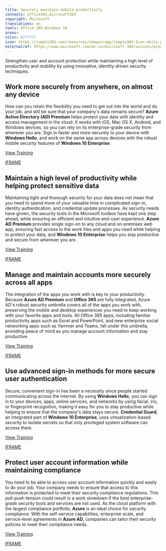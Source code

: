 ```yaml
---
title: Securely maintain mobile productivity
contexts: office365,microsoft365
copyright: Microsoft
translations: en
tools: Office 365,Windows 10
areas: 
color: #777777
icon: https://jumpto365.com/resources/images/app/jumpto365-Icon-white.png
externalref: https://www.microsoft.com/en-us/microsoft-365/success/productivitylibrary/securely-maintain-mobile-productivity
---
```

Strengthen user and account protection while maintaining a high level of productivity and mobility by using&#xA0;innovative, identity-driven security techniques.


## Work more securely from anywhere, on almost any device

How can you retain the flexibility you need to get out into the world and do your job, and still be sure that your company's data remains secure? **Azure Active Directory (AD) Premium** helps protect your data with identity and access management in the cloud. It works with iOS, Mac OS X, Android, and Windows devices, so you can rely on its enterprise-grade security from wherever you are. Sign in faster and more securely to your device with **Windows Hello**, and work on the same app across devices with the robust mobile security features of **Windows 10 Enterprise**.

[View Training](https://docs.microsoft.com/azure/active-directory/active-directory-device-registration-overview)

[IFRAME](https://www.microsoft.com/en-us/videoplayer/embed/RE1UKgF)

## Maintain a high level of productivity while helping protect sensitive data

Maintaining tight and thorough security for your data does not mean that you need to spend more of your valuable time in complicated sign-in, identity authentication, and credential update processes. As security needs have grown, the security tools in the Microsoft toolbox have kept one step ahead, while ensuring an efficient and intuitive end-user experience. **Azure AD Premium** provides single sign-on to any cloud and on-premises web app, ensuring fast access to the work files and apps you need while helping to protect your data, and **Windows 10 Enterprise** helps you stay productive and secure from wherever you are.

[View Training](https://docs.microsoft.com/windows/access-protection/access-control/access-control)

[IFRAME](https://www.microsoft.com/en-us/videoplayer/embed/RE1UMQm)

## Manage and maintain accounts more securely across all apps

The integration of the apps you work with is key to your productivity. Because **Azure AD Premium** and **Office 365** are fully integrated, Azure AD's robust security umbrella covers all of the apps you work with, preserving the mobile and desktop experiences you need to keep working with your favorite apps and tools. All Office 365 apps, including familiar productivity apps such as Excel and PowerPoint, and new enterprise social networking apps such as Yammer and Teams, fall under this umbrella, providing peace of mind as you manage account information and stay productive.

[View Training](https://support.office.com/article/Azure-integration-with-Office-365-a5efce5d-9c9c-4190-b61b-fd273c1d425f)

[IFRAME](https://www.microsoft.com/en-us/videoplayer/embed/RE1UPnX)

## Use advanced sign-in methods for more secure user authentication

Secure, convenient sign-in has been a necessity since people started communicating across the internet. By using **Windows Hello**, you can sign in to your devices, apps, online services, and networks by using facial, iris, or fingerprint recognition, making it easy for you to stay productive while helping to ensure that the company's data stays secure. **Credential Guard**, an integrated part of **Windows 10 Enterprise**, uses virtualization-based security to isolate secrets so that only privileged system software can access them. 

[View Training](https://privacy.microsoft.com/windows-10-windows-hello-and-privacy)

[IFRAME](https://www.microsoft.com/en-us/videoplayer/embed/RE1UPqt)

## Protect user account information while maintaining compliance

You need to be able to access user account information quickly and easily to do your job. Your company needs to ensure that access to this information is protected to meet their security compliance regulations. This pull-push tension could result in a work slowdown if the best enterprise-grade security tools and services are not used. As the cloud platform with the largest compliance portfolio, **Azure** is an ideal choice for security compliance. With the self-service capabilities, enterprise scale, and service-level agreements in **Azure AD**, companies can tailor their security policies to meet their compliance needs.

[View Training](https://azure.microsoft.com/services/security-compliance/)

[IFRAME](https://www.microsoft.com/en-us/videoplayer/embed/RE1UK8V)

